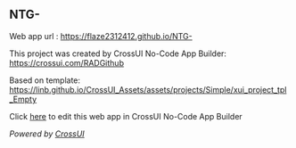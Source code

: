 ## NTG-
Web app url : https://flaze2312412.github.io/NTG-

This project was created by CrossUI No-Code App Builder: https://crossui.com/RADGithub

Based on template: https://linb.github.io/CrossUI_Assets/assets/projects/Simple/xui_project_tpl_Empty

Click [here](https://crossui.com/RADGithub/#!from=github&owner=flaze2312412&repo=NTG-) to edit this web app in CrossUI No-Code App Builder

<i>Powered by [CrossUI](https://crossui.com)</i>
